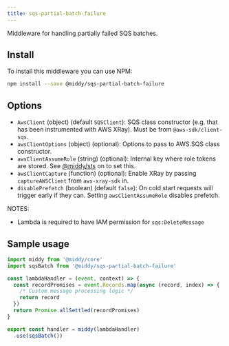 ```yaml
---
title: sqs-partial-batch-failure
---
```


Middleware for handling partially failed SQS batches.

## Install

To install this middleware you can use NPM:

```bash npm2yarn
npm install --save @middy/sqs-partial-batch-failure
```

## Options

- `AwsClient` (object) (default `SQSClient`): SQS class constructor (e.g. that has been instrumented with AWS XRay). Must be from `@aws-sdk/client-sqs`.
- `awsClientOptions` (object) (optional): Options to pass to AWS.SQS class constructor.
- `awsClientAssumeRole` (string) (optional): Internal key where role tokens are stored. See [@middy/sts](/docs/middlewares/sts) on to set this.
- `awsClientCapture` (function) (optional): Enable XRay by passing `captureAWSClient` from `aws-xray-sdk` in.
- `disablePrefetch` (boolean) (default `false`): On cold start requests will trigger early if they can. Setting `awsClientAssumeRole` disables prefetch.

NOTES:
- Lambda is required to have IAM permission for `sqs:DeleteMessage`

## Sample usage

```javascript
import middy from '@middy/core'
import sqsBatch from '@middy/sqs-partial-batch-failure'

const lambdaHandler = (event, context) => {
  const recordPromises = event.Records.map(async (record, index) => { 
    /* Custom message processing logic */
    return record
  })
  return Promise.allSettled(recordPromises)
}

export const handler = middy(lambdaHandler)
  .use(sqsBatch())
```
